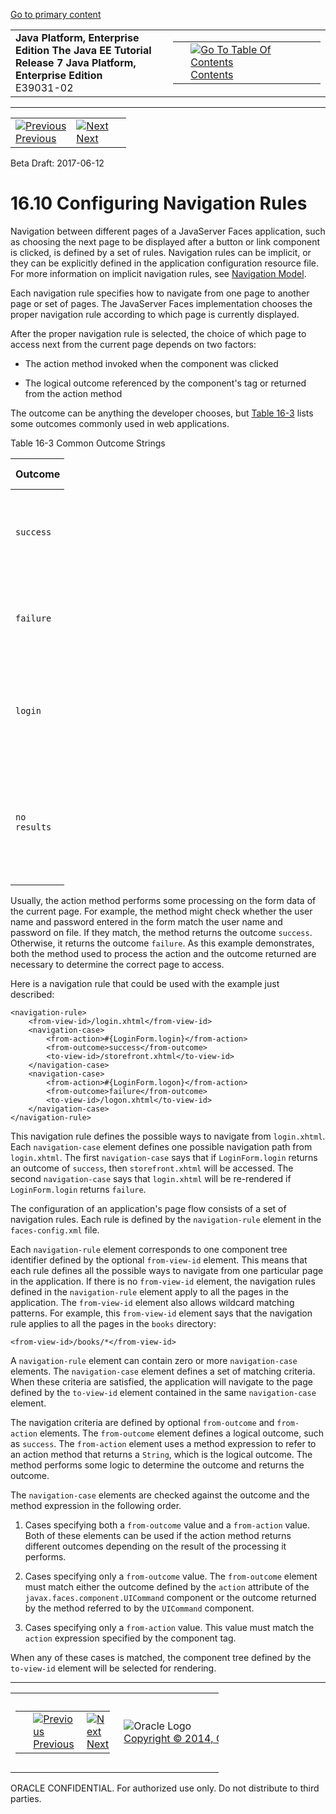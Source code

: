 [Go to primary content](#BEGIN)

<table>
<colgroup>
<col width="50%" />
<col width="50%" />
</colgroup>
<tbody>
<tr class="odd">
<td><strong>Java Platform, Enterprise Edition The Java EE Tutorial</strong><br />
<strong>Release 7 Java Platform, Enterprise Edition</strong><br />
E39031-02</td>
<td><table>
<tbody>
<tr class="odd">
<td> </td>
<td><a href="toc.htm"><img src="../../dcommon/gifs/toc.gif" alt="Go To Table Of Contents" /><br />
<span class="icon">Contents</span></a></td>
</tr>
</tbody>
</table></td>
</tr>
</tbody>
</table>

-----

<table>
<tbody>
<tr class="odd">
<td><a href="jsf-configure009.htm"><img src="../../dcommon/gifs/leftnav.gif" alt="Previous" /><br />
<span class="icon">Previous</span></a> </td>
<td><a href="jsf-configure011.htm"><img src="../../dcommon/gifs/rightnav.gif" alt="Next" /><br />
<span class="icon">Next</span></a></td>
<td> </td>
</tr>
</tbody>
</table>

Beta Draft: 2017-06-12

# 16.10 Configuring Navigation Rules

Navigation between different pages of a JavaServer Faces application,
such as choosing the next page to be displayed after a button or link
component is clicked, is defined by a set of rules. Navigation rules can
be implicit, or they can be explicitly defined in the application
configuration resource file. For more information on implicit navigation
rules, see [Navigation Model](jsf-intro006.htm#BNAQL).

Each navigation rule specifies how to navigate from one page to another
page or set of pages. The JavaServer Faces implementation chooses the
proper navigation rule according to which page is currently displayed.

After the proper navigation rule is selected, the choice of which page
to access next from the current page depends on two factors:

  - The action method invoked when the component was clicked

  - The logical outcome referenced by the component's tag or returned
    from the action method

The outcome can be anything the developer chooses, but [Table
16-3](#BNAXG) lists some outcomes commonly used in web applications.

Table 16-3 Common Outcome Strings

<table style="width:17%;">
<colgroup>
<col width="17%" />
<col width="0%" />
</colgroup>
<thead>
<tr class="header">
<th>Outcome</th>
<th>What It Means</th>
</tr>
</thead>
<tbody>
<tr class="odd">
<td><p><code dir="ltr">success</code></p></td>
<td><p>Everything worked. Go on to the next page.</p></td>
</tr>
<tr class="even">
<td><p><code dir="ltr">failure</code></p></td>
<td><p>Something is wrong. Go on to an error page.</p></td>
</tr>
<tr class="odd">
<td><p><code dir="ltr">login</code></p></td>
<td><p>The user needs to log in first. Go on to the login page.</p></td>
</tr>
<tr class="even">
<td><p><code dir="ltr">no results</code></p></td>
<td><p>The search did not find anything. Go to the search page again.</p></td>
</tr>
</tbody>
</table>

  

Usually, the action method performs some processing on the form data of
the current page. For example, the method might check whether the user
name and password entered in the form match the user name and password
on file. If they match, the method returns the outcome `success`.
Otherwise, it returns the outcome `failure`. As this example
demonstrates, both the method used to process the action and the outcome
returned are necessary to determine the correct page to access.

Here is a navigation rule that could be used with the example just
described:

``` oac_no_warn
<navigation-rule>
    <from-view-id>/login.xhtml</from-view-id>
    <navigation-case>
        <from-action>#{LoginForm.login}</from-action>
        <from-outcome>success</from-outcome>
        <to-view-id>/storefront.xhtml</to-view-id>
    </navigation-case>
    <navigation-case>
        <from-action>#{LoginForm.logon}</from-action>
        <from-outcome>failure</from-outcome>
        <to-view-id>/logon.xhtml</to-view-id>
    </navigation-case>
</navigation-rule>
```

This navigation rule defines the possible ways to navigate from
`login.xhtml`. Each `navigation-case` element defines one possible
navigation path from `login.xhtml`. The first `navigation-case` says
that if `LoginForm.login` returns an outcome of `success`, then
`storefront.xhtml` will be accessed. The second `navigation-case` says
that `login.xhtml` will be re-rendered if `LoginForm.login` returns
`failure`.

The configuration of an application's page flow consists of a set of
navigation rules. Each rule is defined by the `navigation-rule` element
in the `faces-config.xml` file.

Each `navigation-rule` element corresponds to one component tree
identifier defined by the optional `from-view-id` element. This means
that each rule defines all the possible ways to navigate from one
particular page in the application. If there is no `from-view-id`
element, the navigation rules defined in the `navigation-rule` element
apply to all the pages in the application. The `from-view-id` element
also allows wildcard matching patterns. For example, this `from-view-id`
element says that the navigation rule applies to all the pages in the
`books` directory:

``` oac_no_warn
<from-view-id>/books/*</from-view-id>
```

A `navigation-rule` element can contain zero or more `navigation-case`
elements. The `navigation-case` element defines a set of matching
criteria. When these criteria are satisfied, the application will
navigate to the page defined by the `to-view-id` element contained in
the same `navigation-case` element.

The navigation criteria are defined by optional `from-outcome` and
`from-action` elements. The `from-outcome` element defines a logical
outcome, such as `success`. The `from-action` element uses a method
expression to refer to an action method that returns a `String`, which
is the logical outcome. The method performs some logic to determine the
outcome and returns the outcome.

The `navigation-case` elements are checked against the outcome and the
method expression in the following order.

1.  Cases specifying both a `from-outcome` value and a `from-action`
    value. Both of these elements can be used if the action method
    returns different outcomes depending on the result of the processing
    it performs.

2.  Cases specifying only a `from-outcome` value. The `from-outcome`
    element must match either the outcome defined by the `action`
    attribute of the `javax.faces.component.UICommand` component or the
    outcome returned by the method referred to by the `UICommand`
    component.

3.  Cases specifying only a `from-action` value. This value must match
    the `action` expression specified by the component tag.

When any of these cases is matched, the component tree defined by the
`to-view-id` element will be selected for rendering.

-----

<table style="width:66%;">
<colgroup>
<col width="33%" />
<col width="0%" />
<col width="33%" />
</colgroup>
<tbody>
<tr class="odd">
<td><table style="width:96%;">
<colgroup>
<col width="0%" />
<col width="48%" />
<col width="48%" />
</colgroup>
<tbody>
<tr class="odd">
<td> </td>
<td><a href="jsf-configure009.htm"><img src="../../dcommon/gifs/leftnav.gif" alt="Previous" /><br />
<span class="icon">Previous</span></a> </td>
<td><a href="jsf-configure011.htm"><img src="../../dcommon/gifs/rightnav.gif" alt="Next" /><br />
<span class="icon">Next</span></a></td>
</tr>
</tbody>
</table></td>
<td><img src="../../dcommon/gifs/oracle.gif" alt="Oracle Logo" class="copyrightlogo" /> <a href="../../dcommon/html/cpyr.htm"><br />
<span class="copyrightlogo">Copyright © 2014, Oracle and/or its affiliates. All rights reserved.</span></a></td>
<td><table>
<tbody>
<tr class="odd">
<td> </td>
<td><a href="toc.htm"><img src="../../dcommon/gifs/toc.gif" alt="Go To Table Of Contents" /><br />
<span class="icon">Contents</span></a></td>
</tr>
</tbody>
</table></td>
</tr>
</tbody>
</table>

ORACLE CONFIDENTIAL. For authorized use only. Do not distribute to third parties.
